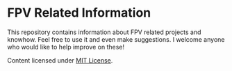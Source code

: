 # FPV Related Information

This repository contains information about FPV related projects and knowhow.
Feel free to use it and even make suggestions. I welcome anyone who would
like to help improve on these!

Content licensed under [MIT License](LICENSE).
